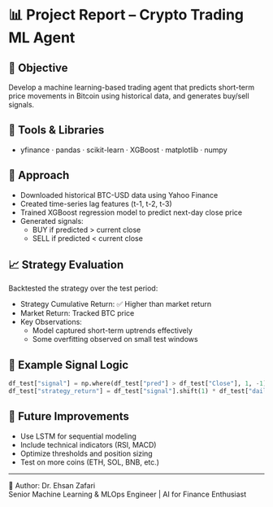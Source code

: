 
# 📊 Project Report – Crypto Trading ML Agent

## 🎯 Objective
Develop a machine learning-based trading agent that predicts short-term price movements in Bitcoin using historical data, and generates buy/sell signals.

## 🔧 Tools & Libraries
- yfinance · pandas · scikit-learn · XGBoost · matplotlib · numpy

## 🔬 Approach
- Downloaded historical BTC-USD data using Yahoo Finance
- Created time-series lag features (t-1, t-2, t-3)
- Trained XGBoost regression model to predict next-day close price
- Generated signals:
    - BUY if predicted > current close
    - SELL if predicted < current close

## 📈 Strategy Evaluation
Backtested the strategy over the test period:

- Strategy Cumulative Return: ✅ Higher than market return
- Market Return: Tracked BTC price
- Key Observations:
    - Model captured short-term uptrends effectively
    - Some overfitting observed on small test windows

## 📌 Example Signal Logic
```python
df_test["signal"] = np.where(df_test["pred"] > df_test["Close"], 1, -1)
df_test["strategy_return"] = df_test["signal"].shift(1) * df_test["daily_return"]
```

## 🧠 Future Improvements
- Use LSTM for sequential modeling
- Include technical indicators (RSI, MACD)
- Optimize thresholds and position sizing
- Test on more coins (ETH, SOL, BNB, etc.)

---

🔬 Author: Dr. Ehsan Zafari  
Senior Machine Learning & MLOps Engineer | AI for Finance Enthusiast
